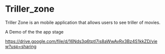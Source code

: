# Triller_zone
 Triller Zone is an mobile application that allows users to see triller of movies.
 
 A Demo of the the app stage 

https://drive.google.com/file/d/16Nds3q6tptl7is8aWwAvRx3Bz4S1kkZD/view?usp=sharing
